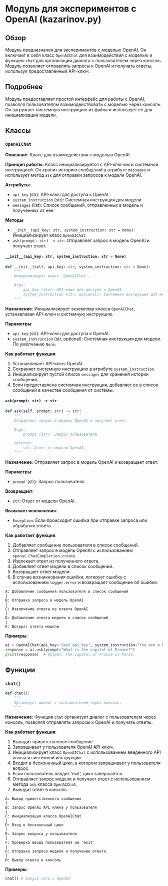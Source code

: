 # Модуль для экспериментов с OpenAI (kazarinov.py)

## Обзор

Модуль предназначен для экспериментов с моделью OpenAI. Он включает в себя класс `OpenAIChat` для взаимодействия с моделью и функцию `chat` для организации диалога с пользователем через консоль. Модуль позволяет отправлять запросы к OpenAI и получать ответы, используя предоставленный API-ключ.

## Подробнее

Модуль предоставляет простой интерфейс для работы с OpenAI, позволяя пользователям взаимодействовать с моделью через консоль. Он загружает системную инструкцию из файла и использует ее для инициализации модели.

## Классы

### `OpenAIChat`

**Описание**: Класс для взаимодействия с моделью OpenAI.

**Принцип работы**: Класс инициализируется с API-ключом и системной инструкцией. Он хранит историю сообщений в атрибуте `messages` и использует метод `ask` для отправки запросов к модели OpenAI.

**Аттрибуты**:

- `api_key` (str): API-ключ для доступа к OpenAI.
- `system_instruction` (str): Системная инструкция для модели.
- `messages` (list): Список сообщений, отправленных в модель и полученных от нее.

**Методы**:

- `__init__(api_key: str, system_instruction: str = None)`: Инициализирует класс `OpenAIChat`.
- `ask(prompt: str) -> str`: Отправляет запрос в модель OpenAI и получает ответ.

#### `__init__(api_key: str, system_instruction: str = None)`

```python
def __init__(self, api_key: str, system_instruction: str = None):
    """
    Инициализирует класс `OpenAIChat`.

    Args:
        api_key (str): API-ключ для доступа к OpenAI.
        system_instruction (str, optional): Системная инструкция для модели. По умолчанию `None`.
    """
```

**Назначение**: Инициализирует экземпляр класса `OpenAIChat`, устанавливая API-ключ и системную инструкцию.

**Параметры**:

- `api_key` (str): API-ключ для доступа к OpenAI.
- `system_instruction` (str, optional): Системная инструкция для модели. По умолчанию `None`.

**Как работает функция**:

1. Устанавливает API-ключ OpenAI.
2. Сохраняет системную инструкцию в атрибуте `system_instruction`.
3. Инициализирует пустой список `messages` для хранения истории сообщений.
4. Если предоставлена системная инструкция, добавляет ее в список сообщений в качестве сообщения от системы.

#### `ask(prompt: str) -> str`

```python
def ask(self, prompt: str) -> str:
    """
    Отправляет запрос в модель OpenAI и получает ответ.

    Args:
        prompt (str): Запрос пользователя.

    Returns:
        str: Ответ от модели OpenAI.
    """
```

**Назначение**: Отправляет запрос в модель OpenAI и возвращает ответ.

**Параметры**:

- `prompt` (str): Запрос пользователя.

**Возвращает**:

- `str`: Ответ от модели OpenAI.

**Вызывает исключения**:

- `Exception`: Если происходит ошибка при отправке запроса или обработке ответа.

**Как работает функция**:

1. Добавляет сообщение пользователя в список сообщений.
2. Отправляет запрос в модель OpenAI с использованием `openai.ChatCompletion.create`.
3. Извлекает ответ из полученного ответа.
4. Добавляет ответ модели в список сообщений.
5. Возвращает ответ модели.
6. В случае возникновения ошибки, логирует ошибку с использованием `logger.error` и возвращает сообщение об ошибке.

```
A: Добавление сообщения пользователя в список сообщений
|
B: Отправка запроса в модель OpenAI
|
C: Извлечение ответа из ответа OpenAI
|
D: Добавление ответа модели в список сообщений
|
E: Возврат ответа модели
```

**Примеры**:

```python
ai = OpenAIChat(api_key="test_api_key", system_instruction="You are a helpful assistant.")
response = ai.ask(prompt="What is the capital of France?")
print(response)  # Output: The capital of France is Paris.
```

## Функции

### `chat()`

```python
def chat():
    """
    Организует диалог с пользователем через консоль.
    """
```

**Назначение**: Функция `chat` организует диалог с пользователем через консоль, позволяя отправлять запросы к OpenAI и получать ответы.

**Как работает функция**:

1. Выводит приветственное сообщение.
2. Запрашивает у пользователя OpenAI API ключ.
3. Инициализирует класс `OpenAIChat` с использованием введенного API ключа и системной инструкции.
4. Входит в бесконечный цикл, в котором запрашивает у пользователя вопрос.
5. Если пользователь вводит 'exit', цикл завершается.
6. Отправляет запрос модели и получает ответ с использованием метода `ask` класса `OpenAIChat`.
7. Выводит ответ в консоль.

```
A: Вывод приветственного сообщения
|
B: Запрос OpenAI API ключа у пользователя
|
C: Инициализация класса OpenAIChat
|
D: Вход в бесконечный цикл
|
E: Запрос вопроса у пользователя
|
F: Проверка ввода пользователя на 'exit'
|
G: Отправка запроса модели и получение ответа
|
H: Вывод ответа в консоль
```

**Примеры**:

```python
chat() # Запуск чата с OpenAI